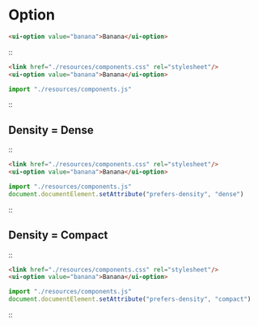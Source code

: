 <!--
type: page
title: Option
location: ./components/option
layout: default
-->

# Option

```html
<ui-option value="banana">Banana</ui-option>
```

::
```html
<link href="./resources/components.css" rel="stylesheet"/>
<ui-option value="banana">Banana</ui-option>
```
```js
import "./resources/components.js"
```
::

## Density = Dense
::
```html
<link href="./resources/components.css" rel="stylesheet"/>
<ui-option value="banana">Banana</ui-option>
```
```js
import "./resources/components.js"
document.documentElement.setAttribute("prefers-density", "dense")
```
::

## Density = Compact
::
```html
<link href="./resources/components.css" rel="stylesheet"/>
<ui-option value="banana">Banana</ui-option>
```
```js
import "./resources/components.js"
document.documentElement.setAttribute("prefers-density", "compact")
```
::